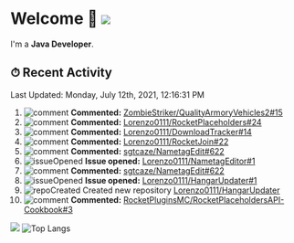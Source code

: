 # Welcome 👋 ![](https://hit.yhype.me/github/profile?user_id=69311874)

I'm a **Java Developer**.

## ⏱ Recent Activity

<!--RECENT_ACTIVITY:last_update-->
Last Updated: Monday, July 12th, 2021, 12:16:31 PM
<!--RECENT_ACTIVITY:last_update_end-->

<!--RECENT_ACTIVITY:start-->
1. ![comment] **Commented:** [ZombieStriker/QualityArmoryVehicles2#15](https://github.com/ZombieStriker/QualityArmoryVehicles2/pull/15#issuecomment-878159355)
2. ![comment] **Commented:** [Lorenzo0111/RocketPlaceholders#24](https://github.com/Lorenzo0111/RocketPlaceholders/pull/24#issuecomment-878076781)
3. ![comment] **Commented:** [Lorenzo0111/DownloadTracker#14](https://github.com/Lorenzo0111/DownloadTracker/pull/14#issuecomment-878076756)
4. ![comment] **Commented:** [Lorenzo0111/RocketJoin#22](https://github.com/Lorenzo0111/RocketJoin/pull/22#issuecomment-878076645)
5. ![comment] **Commented:** [sgtcaze/NametagEdit#622](https://github.com/sgtcaze/NametagEdit/pull/622#issuecomment-877843609)
6. ![issueOpened] **Issue opened:** [Lorenzo0111/NametagEditor#1](https://github.com/Lorenzo0111/NametagEditor/issues/1)
7. ![comment] **Commented:** [sgtcaze/NametagEdit#622](https://github.com/sgtcaze/NametagEdit/pull/622#issuecomment-877842673)
8. ![issueOpened] **Issue opened:** [Lorenzo0111/HangarUpdater#1](https://github.com/Lorenzo0111/HangarUpdater/issues/1)
9. ![repoCreated] Created new repository [Lorenzo0111/HangarUpdater](https://github.com/Lorenzo0111/HangarUpdater)
10. ![comment] **Commented:** [RocketPluginsMC/RocketPlaceholdersAPI-Cookbook#3](https://github.com/RocketPluginsMC/RocketPlaceholdersAPI-Cookbook/pull/3#issuecomment-877761456)
<!--RECENT_ACTIVITY:end-->

[![](https://github-readme-stats.vercel.app/api?username=Lorenzo0111&show_icons=true&count_private=true)](https://github.com/Lorenzo0111)
![Top Langs](https://github-readme-stats.vercel.app/api/top-langs/?username=Lorenzo0111&layout=compact)

[issueOpened]: https://cdn.jsdelivr.net/gh/Readme-Workflows/Readme-Icons@main/icons/octicons/IssueOpenedOld.svg
[issueClosed]: https://cdn.jsdelivr.net/gh/Readme-Workflows/Readme-Icons@main/icons/octicons/IssueClosedOld.svg

[prOpened]: https://cdn.jsdelivr.net/gh/Readme-Workflows/Readme-Icons@main/icons/octicons/PullRequestOpened.svg
[prClosed]: https://cdn.jsdelivr.net/gh/Readme-Workflows/Readme-Icons@main/icons/octicons/PullRequestClosed.svg
[prMerged]: https://cdn.jsdelivr.net/gh/Readme-Workflows/Readme-Icons@main/icons/octicons/PullRequestMerged.svg

[comment]: https://cdn.jsdelivr.net/gh/Readme-Workflows/Readme-Icons@main/icons/octicons/Comment.svg

[changesRequested]: https://cdn.jsdelivr.net/gh/Readme-Workflows/Readme-Icons@main/icons/octicons/RequestedChanges.svg
[approved]: https://cdn.jsdelivr.net/gh/Readme-Workflows/Readme-Icons@main/icons/octicons/ApprovedChanges.svg

[repoCreated]: https://cdn.jsdelivr.net/gh/Readme-Workflows/Readme-Icons@main/icons/octicons/Repository.svg
[release]: https://cdn.jsdelivr.net/gh/Readme-Workflows/Readme-Icons@main/icons/octicons/Release.svg
[star]: https://cdn.jsdelivr.net/gh/Readme-Workflows/Readme-Icons@main/icons/octicons/StarredRepository.svg
[wiki]: https://cdn.jsdelivr.net/gh/Readme-Workflows/Readme-Icons@main/icons/octicons/Wiki.svg
[fork]: https://cdn.jsdelivr.net/gh/Readme-Workflows/Readme-Icons@main/icons/octicons/ForkedRepository.svg
[people]: https://cdn.jsdelivr.net/gh/Readme-Workflows/Readme-Icons@main/icons/octicons/People.svg
